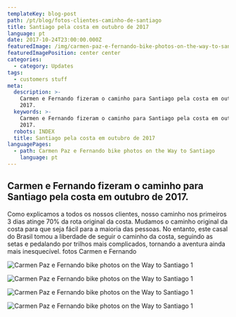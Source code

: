 ```yaml
---
templateKey: blog-post
path: /pt/blog/fotos-clientes-caminho-de-santiago
title: Santiago pela costa em outubro de 2017
language: pt
date: 2017-10-24T23:00:00.000Z
featuredImage: /img/carmen-paz-e-fernando-bike-photos-on-the-way-to-santiago-5.png
featuredImagePosition: center center
categories:
  - category: Updates
tags:
  - customers stuff
meta:
  description: >-
    Carmen e Fernando fizeram o caminho para Santiago pela costa em outubro de
    2017.
  keywords: >-
    Carmen e Fernando fizeram o caminho para Santiago pela costa em outubro de
    2017.
  robots: INDEX
  title: Santiago pela costa em outubro de 2017
languagePages:
  - path: Carmen Paz e Fernando bike photos on the Way to Santiago
    language: pt
---
```

## Carmen e Fernando fizeram o caminho para Santiago pela costa em outubro de 2017.

Como explicamos a todos os nossos clientes, nosso caminho nos primeiros 3 dias atinge 70% da rota original da costa. Mudamos o caminho original da costa para que seja fácil para a maioria das pessoas. No entanto, este casal do Brasil tomou a liberdade de seguir o caminho da costa, seguindo as setas e pedalando por trilhos mais complicados, tornando a aventura ainda mais inesquecível. fotos Carmen e Fernando

![Carmen Paz e Fernando bike photos on the Way to Santiago 1](/img/carmen-paz-e-fernando-bike-photos-on-the-way-to-santiago-11.png "Carmen Paz e Fernando bike photos on the Way to Santiago 1")

![Carmen Paz e Fernando bike photos on the Way to Santiago 1](/img/carmen-paz-e-fernando-bike-photos-on-the-way-to-santiago-12.png "Carmen Paz e Fernando bike photos on the Way to Santiago 1")

![Carmen Paz e Fernando bike photos on the Way to Santiago 1](/img/carmen-paz-e-fernando-bike-photos-on-the-way-to-santiago-10.png "Carmen Paz e Fernando bike photos on the Way to Santiago 1")

![Carmen Paz e Fernando bike photos on the Way to Santiago 1](/img/carmen-paz-e-fernando-bike-photos-on-the-way-to-santiago-10.png "Carmen Paz e Fernando bike photos on the Way to Santiago 1")
